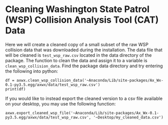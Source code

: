Cleaning Washington State Patrol (WSP) Collision Analysis Tool (CAT) Data
=========================================================================

Here we will create a cleaned copy of a small subset of the raw WSP collision data that was downloaded during the installation. The data file that will be cleaned is `test_wsp_raw.csv` located in the data directory of the package. The function to clean the data and assign it to a variable is `clean_wsp_collision_data`. Find the package data directory and try entering the following into python:

```
df = axwx.clean_wsp_collision_data('~Anaconda/Lib/site-packages/Ax_Wx-0.1-py3.5.egg/axwx/data/test_wsp_raw.csv')
print(df)
```

If you would like to instead export the cleaned version to a csv file available on your desktop, you may use the following function:

```
axwx.export_cleaned_wsp_file('~Anaconda/Lib/site-packages/Ax_Wx-0.1-py3.5.egg/axwx/data/test_wsp_raw.csv', '~Desktop/my_cleaned_data.csv')
``` 
